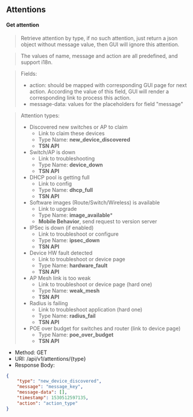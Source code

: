 ## Attentions

#### Get attention
> Retrieve attention by type, if no such attention, just return a json object without message value, then GUI will ignore this attention.

> The values of name, message and action are all predefined, and support i18n.

> Fields:
> - action: should be mapped with corresponding GUI page for next action. According the value of this field, GUI will render a corresponding link to process this action.
> - message-data: values for the placeholders for field "message"

> Attention types:
> * Discovered new switches or AP to claim
>     * Link to claim these devices
>     * Type Name: **new_device_discovered**
>     * **TSN API**
> * Switch/AP is down
>     * Link to troubleshooting
>     * Type Name: **device_down**
>     * **TSN API**
> * DHCP pool is getting full  
>     * Link to config
>     * Type Name: **dhcp_full**
>     * **TSN API**
> * Software images (Route/Switch/Wireless) is available
>     * Link to upgrade
>     * Type Name: **image_available***
>     * **Mobile Behavior**, send request to version server
> * IPSec is down (if enabled)  
>     * Link to troubleshoot or configure
>     * Type Name: **ipsec_down**
>     * **TSN API**
> * Device HW fault detected  
>     * Link to troubleshoot or device page
>     * Type Name: **hardware_fault**
>     * **TSN API**
> * AP Mesh link is too weak  
>     * Link to troubleshoot or device page (hard one)
>     * Type Name: **weak_mesh**
>     * **TSN API**
> * Radius is failing
>     * Link to troubleshoot application (hard one)
>     * Type Name: **radius_fail**
>     * **TSN API**
> * POE over budget for switches and router (link to device page)
>     * Type Name: **poe_over_budget**
>     * **TSN API**

* Method: GET
* URI: /api/v1/attentions/{type}
* Response Body:

```json
{
    "type": "new_device_discovered",
    "message": "message_key",
    "message-data": [],
    "timestamp": 1530512597135,
    "action": "action_type"
}
```
